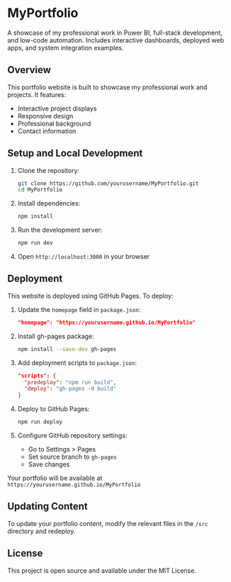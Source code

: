 # MyPortfolio

A showcase of my professional work in Power BI, full-stack development, and low-code automation. Includes interactive dashboards, deployed web apps, and system integration examples.

## Overview
This portfolio website is built to showcase my professional work and projects. It features:
- Interactive project displays
- Responsive design
- Professional background
- Contact information

## Setup and Local Development
1. Clone the repository:
   ```bash
   git clone https://github.com/yourusername/MyPortfolio.git
   cd MyPortfolio
   ```
2. Install dependencies:
   ```bash
   npm install
   ```
3. Run the development server:
   ```bash
   npm run dev
   ```
4. Open `http://localhost:3000` in your browser

## Deployment
This website is deployed using GitHub Pages. To deploy:

1. Update the `homepage` field in `package.json`:
   ```json
   "homepage": "https://yourusername.github.io/MyPortfolio"
   ```

2. Install gh-pages package:
   ```bash
   npm install --save-dev gh-pages
   ```

3. Add deployment scripts to `package.json`:
   ```json
   "scripts": {
     "predeploy": "npm run build",
     "deploy": "gh-pages -d build"
   }
   ```

4. Deploy to GitHub Pages:
   ```bash
   npm run deploy
   ```

5. Configure GitHub repository settings:
   - Go to Settings > Pages
   - Set source branch to `gh-pages`
   - Save changes

Your portfolio will be available at `https://yourusername.github.io/MyPortfolio`

## Updating Content
To update your portfolio content, modify the relevant files in the `/src` directory and redeploy.

## License
This project is open source and available under the MIT License.
